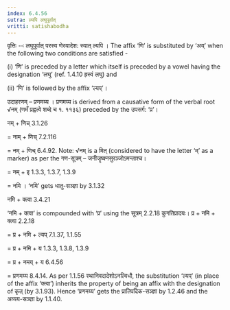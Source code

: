 ```yaml
---
index: 6.4.56
sutra: ल्यपि लघुपूर्वात्‌
vritti: satishabodha
---
```






वृत्तिः --ः लघुपूर्वात् परस्य णेरयादेश: स्यात् ल्यपि । The affix ‘णि’ is substituted by ‘अय्’ when the following two conditions are satisfied -

(i) ‘णि’ is preceded by a letter which itself is preceded by a vowel having the designation ‘लघु’ (ref. 1.4.10 ह्रस्वं लघु) and

(ii) ‘णि’ is followed by the affix ‘ल्यप्’।


उदाहरणम् – प्रणमय्य । प्रणमय्य is derived from a causative form of the verbal root √नम् (णमँ प्रह्वत्वे शब्दे च १. ११३६) preceded by the उपसर्ग: ‘प्र’।


नम् + णिच् 3.1.26

= नाम् + णिच् 7.2.116

= नम् + णिच् 6.4.92. Note: √नम् is a मित् (considered to have the letter ‘म्’ as a marker) as per the गण-सूत्रम् – जनीजॄष्क्नसुरञ्जोऽमन्ताश्च।

= नम् + इ 1.3.3, 1.3.7, 1.3.9

= नमि । ‘नमि’ gets धातु-सञ्ज्ञा by 3.1.32


नमि + क्त्वा 3.4.21

‘नमि + क्त्वा’ is compounded with ‘प्र’ using the सूत्रम् 2.2.18 कुगतिप्रादयः।
प्र + नमि + क्त्वा 2.2.18

= प्र + नमि + ल्यप् 7.1.37, 1.1.55

= प्र + नमि + य 1.3.3, 1.3.8, 1.3.9

= प्र + नमय् + य 6.4.56

= प्रणमय्य 8.4.14. As per 1.1.56 स्थानिवदादेशोऽनल्विधौ, the substitution ‘ल्यप्’ (in place of the affix ‘क्त्वा’) inherits the property of being an affix with the designation of कृत् (by 3.1.93). Hence ‘प्रणमय्य’ gets the प्रातिपदिक-सञ्ज्ञा by 1.2.46 and the अव्यय-सञ्ज्ञा by 1.1.40.

